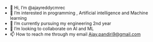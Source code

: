 - 👋 Hi, I’m @ajayreddycmrec
- 👀 I’m interested in programming , Artificial intelligence and Machine learning
- 🌱 I’m currently pursuing my engineering 2nd year
- 💞️ I’m looking to collaborate on AI and ML
- 📫 How to reach me through my email Ajay.pandiri9@gmail.com

<!---
ajayreddycmrec/ajayreddycmrec is a ✨ special ✨ repository because its `README.md` (this file) appears on your GitHub profile.
You can click the Preview link to take a look at your changes.
--->

